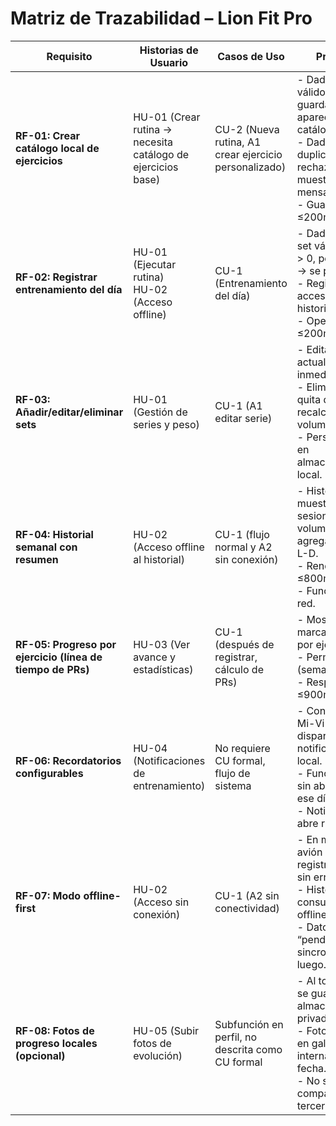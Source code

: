 # Matriz de Trazabilidad – Lion Fit Pro

| **Requisito** | **Historias de Usuario** | **Casos de Uso** | **Pruebas** |
|---------------|--------------------------|------------------|-------------|
| **RF-01: Crear catálogo local de ejercicios** | HU-01 (Crear rutina → necesita catálogo de ejercicios base) | CU-2 (Nueva rutina, A1 crear ejercicio personalizado) | - Dado nombre válido, cuando guarda → aparece en catálogo.<br>- Dado nombre duplicado → se rechaza y muestra mensaje.<br>- Guardar tarda ≤200ms. |
| **RF-02: Registrar entrenamiento del día** | HU-01 (Ejecutar rutina)<br>HU-02 (Acceso offline) | CU-1 (Entrenamiento del día) | - Dada fecha y set válido (reps > 0, peso ≥ 0) → se persiste.<br>- Registro accesible en historial.<br>- Operación ≤200ms p95. |
| **RF-03: Añadir/editar/eliminar sets** | HU-01 (Gestión de series y peso) | CU-1 (A1 editar serie) | - Editar set actualiza totales inmediatamente.<br>- Eliminar set quita datos y recalcula volumen.<br>- Persistencia en almacenamiento local. |
| **RF-04: Historial semanal con resumen** | HU-02 (Acceso offline al historial) | CU-1 (flujo normal y A2 sin conexión) | - Historial muestra sesiones y volumen agregados de L-D.<br>- Renderizado ≤800ms.<br>- Funciona sin red. |
| **RF-05: Progreso por ejercicio (línea de tiempo de PRs)** | HU-03 (Ver avance y estadísticas) | CU-1 (después de registrar, cálculo de PRs) | - Mostrar mejor marca semanal por ejercicio.<br>- Permitir filtros (semana, mes).<br>- Respuesta ≤900ms. |
| **RF-06: Recordatorios configurables** | HU-04 (Notificaciones de entrenamiento) | No requiere CU formal, flujo de sistema | - Configurar L-Mi-Vi 19:00 dispara notificación local.<br>- Funciona aun sin abrir la app ese día.<br>- Notificación abre rutina. |
| **RF-07: Modo offline-first** | HU-02 (Acceso sin conexión) | CU-1 (A2 sin conectividad) | - En modo avión se registran sets sin error.<br>- Historial consultable offline.<br>- Datos marcan “pendientes” y sincronizan luego. |
| **RF-08: Fotos de progreso locales (opcional)** | HU-05 (Subir fotos de evolución) | Subfunción en perfil, no descrita como CU formal | - Al tomar foto, se guarda en almacenamiento privado.<br>- Foto aparece en galería interna con fecha.<br>- No se comparte a terceros. |

